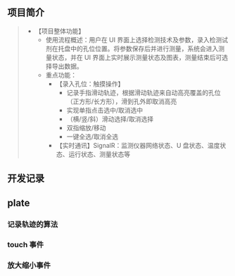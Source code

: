 ## 项目简介

> - 【项目整体功能】
>   - 使用流程概述：用户在 UI 界面上选择检测技术及参数，录入检测试剂在托盘中的孔位位置。将参数保存后并进行测量，系统会进入测量状态，并在 UI 界面上实时展示测量状态及图表，测量结束后可选择导出数据。
>   - 重点功能：
>     - 【录入孔位：触摸操作】
>       - 记录手指滑动轨迹，根据滑动轨迹来自动高亮覆盖的孔位（正方形/长方形），滑到孔外即取消高亮
>       - 实现单指点击选中/取消选中
>       - （横/竖/斜）滑动选择/取消选择
>       - 双指缩放/移动
>       - 一键全选/取消全选
>     - 【实时通讯】SignalR：监测仪器网络状态、U 盘状态、温度状态、运行状态、测量状态等

## 开发记录

## plate

### 记录轨迹的算法

### touch 事件

### 放大缩小事件
